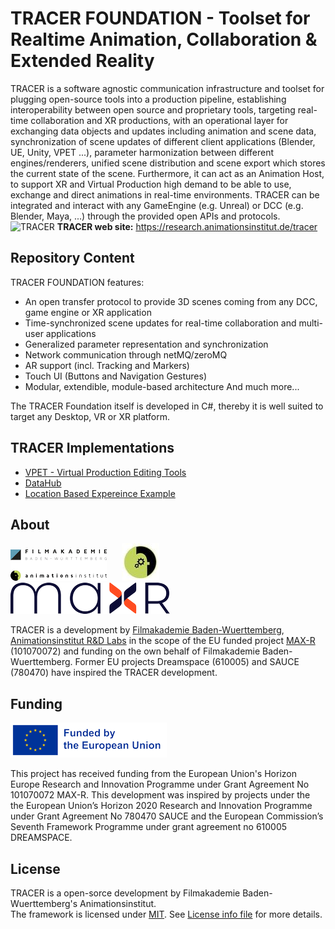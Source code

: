 # TRACER FOUNDATION - Toolset for Realtime Animation, Collaboration & Extended Reality

TRACER is a software agnostic communication infrastructure and toolset for plugging open-source tools into a production pipeline, establishing interoperability between open source and proprietary tools, targeting real-time collaboration and XR productions, with an operational layer for exchanging data objects and updates including animation and scene data, synchronization of scene updates of different client applications (Blender, UE, Unity, VPET ...), parameter harmonization between different engines/renderers, unified scene distribution and scene export which stores the current state of the scene. Furthermore, it can act as an Animation Host, to support XR and Virtual Production high demand to be able to use, exchange and direct animations in real-time environments. TRACER can be integrated and interact with any GameEngine (e.g. Unreal) or DCC (e.g. Blender, Maya, ...) through the provided open APIs and protocols.
![TRACER](.doc/img/tracer_info_graphics_shematic.png)
**TRACER web site:** https://research.animationsinstitut.de/tracer

## Repository Content

TRACER FOUNDATION features:

- An open transfer protocol to provide 3D scenes coming from any DCC, game engine or XR application
- Time-synchronized scene updates for real-time collaboration and multi-user applications
- Generalized parameter representation and synchronization
- Network communication through netMQ/zeroMQ
- AR support (incl. Tracking and Markers)
- Touch UI (Buttons and Navigation Gestures)
- Modular, extendible, module-based architecture
And much more...

The TRACER Foundation itself is developed in C#, thereby it is well suited to target any Desktop, VR or XR platform.

## TRACER Implementations

 - [VPET - Virtual Production Editing Tools](https://github.com/FilmakademieRnd/VPET)
 - [DataHub](https://github.com/FilmakademieRnd/DataHub)
 - [Location Based Expereince Example](https://github.com/FilmakademieRnd/LBXExample)

## About

![](/.doc/img/FA_AI_Logo.png) &nbsp;&nbsp;&nbsp;&nbsp;
![](/.doc/img/logo_rnd.jpg) &nbsp;&nbsp;&nbsp;&nbsp;
![](/.doc/img/Max-R_Logo.png)

TRACER is a development by [Filmakademie Baden-Wuerttemberg](https://filmakademie.de/), [Animationsinstitut R&D Labs](http://research.animationsinstitut.de/) in the scope of the EU funded project [MAX-R](https://max-r.eu/) (101070072) and funding on the own behalf of Filmakademie Baden-Wuerttemberg.  Former EU projects Dreamspace (610005) and SAUCE (780470) have inspired the TRACER development.

## Funding

![Animationsinstitut R&D](.doc/img/EN_FundedbytheEU_RGB_POS_rs.png)

This project has received funding from the European Union's Horizon Europe Research and Innovation Programme under Grant Agreement No 101070072 MAX-R.
This development was inspired by projects under the the European Union’s Horizon 2020 Research and Innovation Programme under Grant Agreement No 780470 SAUCE and the European Commission’s Seventh Framework Programme under grant agreement no 610005 DREAMSPACE.


## License
TRACER is a open-sorce development by Filmakademie Baden-Wuerttemberg's Animationsinstitut.  
The framework is licensed under [MIT](LICENSE.txt). See [License info file](LICENSE_Info.txt) for more details.
